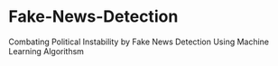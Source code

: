 # Fake-News-Detection
Combating Political Instability by Fake News Detection Using Machine Learning Algorithsm
